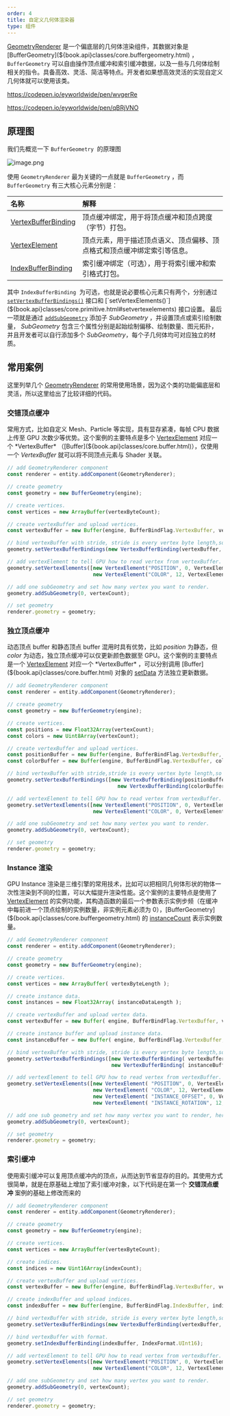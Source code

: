 ```yaml
---
order: 4
title: 自定义几何体渲染器
type: 组件
---
```


[GeometryRenderer](${book.api}classes/core.geometryrenderer.html) 是一个偏底层的几何体渲染组件，其数据对象是 [BufferGeometry](${book.api}classes/core.buffergeometry.html) ，`BufferGeometry` 可以自由操作顶点缓冲和索引缓冲数据，以及一些与几何体绘制相关的指令。具备高效、灵活、简洁等特点。开发者如果想高效灵活的实现自定义几何体就可以使用该类。

https://codepen.io/eyworldwide/pen/wvgerRe

https://codepen.io/eyworldwide/pen/qBRjVNO

## 原理图
我们先概览一下 `BufferGeometry`  的原理图

![image.png](https://gw.alipayobjects.com/mdn/rms_d27172/afts/img/A*pYFLSIbNKZYAAAAAAAAAAAAAARQnAQ)

使用 `GeometryRenderer` 最为关键的一点就是 `BufferGeometry` ，而 `BufferGeometry` 有三大核心元素分别是：

|名称|解释|
|:--|:--|
|[VertexBufferBinding](${book.api}classes/core.vertexbufferbinding.html)|顶点缓冲绑定，用于将顶点缓冲和顶点跨度（字节）打包。|
|[VertexElement](${book.api}classes/core.vertexelement.html)|顶点元素，用于描述顶点语义、顶点偏移、顶点格式和顶点缓冲绑定索引等信息。|
|[IndexBufferBinding](${book.api}classes/core.indexbufferbinding.html)|索引缓冲绑定（可选），用于将索引缓冲和索引格式打包。|
  
其中  `IndexBufferBinding`  为可选，也就是说必要核心元素只有两个，分别通过 [`setVertexBufferBindings()`](${book.api}classes/core.primitive.html#setvertexbufferbindings) 接口和 [`setVertexElements()`](${book.api}classes/core.primitive.html#setvertexelements) 接口设置。 最后一项就是通过 [`addSubGeometry`](${book.api}classes/core.buffergeometry.html#addsubgeometry) 添加子 *SubGeometry* ，并设置顶点或索引绘制数量， *SubGeometry* 包含三个属性分别是起始绘制偏移、绘制数量、图元拓扑，并且开发者可以自行添加多个 *SubGeometry*，每个子几何体均可对应独立的材质。


## 常用案例
这里列举几个 [GeometryRenderer](${book.api}classes/core.geometryrenderer.html) 的常用使用场景，因为这个类的功能偏底层和灵活，所以这里给出了比较详细的代码。

### 交错顶点缓冲
常用方式，比如自定义 Mesh、Particle 等实现，具有显存紧凑，每帧 CPU 数据上传至 GPU 次数少等优势。这个案例的主要特点是多个 [VertexElement](${book.api}classes/core.vertexelement.html) 对应一个 *VertexBuffer* （[Buffer](${book.api}classes/core.buffer.html)），仅使用一个 *VertexBuffer* 就可以将不同顶点元素与 Shader 关联。

```typescript
// add GeometryRenderer component
const renderer = entity.addComponent(GeometryRenderer);

// create geometry
const geometry = new BufferGeometry(engine);

// create vertices.
const vertices = new ArrayBuffer(vertexByteCount);

// create vertexBuffer and upload vertices.
const vertexBuffer = new Buffer(engine, BufferBindFlag.VertexBuffer, vertices);

// bind vertexBuffer with stride, stride is every vertex byte length,so the value is 16.
geometry.setVertexBufferBindings(new VertexBufferBinding(vertexBuffer, 16));

// add vertexElement to tell GPU how to read vertex from vertexBuffer.
geometry.setVertexElements([new VertexElement("POSITION", 0, VertexElementFormat.Vector3, 0),
                            new VertexElement("COLOR", 12, VertexElementFormat.NormalizedUByte4, 0)]);

// add one subGeometry and set how many vertex you want to render.
geometry.addSubGeometry(0, vertexCount);

// set geometry
renderer.geometry = geometry;
```
### 独立顶点缓冲
动态顶点 buffer 和静态顶点 buffer 混用时具有优势，比如 *position* 为静态，但 *color* 为动态，独立顶点缓冲可以仅更新颜色数据至 GPU。这个案例的主要特点是一个 [VertexElement](${book.api}classes/core.vertexelement.html) 对应一个 *VertexBuffer* ，可以分别调用 [Buffer](${book.api}classes/core.buffer.html) 对象的 [setData](${book.api}classes/core.buffer.html#setdata) 方法独立更新数据。

```typescript
// add GeometryRenderer component
const renderer = entity.addComponent(GeometryRenderer);

// create geometry
const geometry = new BufferGeometry(engine);

// create vertices.
const positions = new Float32Array(vertexCount);
const colors = new Uint8Array(vertexCount);

// create vertexBuffer and upload vertices.
const positionBuffer = new Buffer(engine, BufferBindFlag.VertexBuffer, positions);
const colorBuffer = new Buffer(engine, BufferBindFlag.VertexBuffer, colors);

// bind vertexBuffer with stride,stride is every vertex byte length,so the value is 12.
geometry.setVertexBufferBindings([new VertexBufferBinding(positionBuffer, 12),
                                 	new VertexBufferBinding(colorBuffer, 4)]);

// add vertexElement to tell GPU how to read vertex from vertexBuffer.
geometry.setVertexElements([new VertexElement("POSITION", 0, VertexElementFormat.Vector3, 0),
                            new VertexElement("COLOR", 0, VertexElementFormat.NormalizedUByte4, 1)]);

// add one subGeometry and set how many vertex you want to render.
geometry.addSubGeometry(0, vertexCount);

// set geometry
renderer.geometry = geometry;
```


### Instance 渲染
GPU Instance 渲染是三维引擎的常用技术，比如可以把相同几何体形状的物体一次性渲染到不同的位置，可以大幅提升渲染性能。这个案例的主要特点是使用了 [VertexElement](${book.api}classes/core.vertexelement.html) 的实例功能，其构造函数的最后一个参数表示实例步频（在缓冲中每前进一个顶点绘制的实例数量，非实例元素必须为 0），[BufferGeometry](${book.api}classes/core.buffergeometry.html) 的 [instanceCount](${book.api}classes/core.buffergeometry.html#instancecount) 表示实例数量。

```typescript
// add GeometryRenderer component
const renderer = entity.addComponent(GeometryRenderer);

// create geometry
const geometry = new BufferGeometry(engine);

// create vertices.
const vertices = new ArrayBuffer( vertexByteLength );

// create instance data.
const instances = new Float32Array( instanceDataLength );

// create vertexBuffer and upload vertex data.
const vertexBuffer = new Buffer( engine, BufferBindFlag.VertexBuffer, vertices );

// create instance buffer and upload instance data.
const instanceBuffer = new Buffer( engine, BufferBindFlag.VertexBuffer, instances );

// bind vertexBuffer with stride, stride is every vertex byte length,so the value is 16.
geometry.setVertexBufferBindings([new VertexBufferBinding( vertexBuffer, 16 ),
                                  new VertexBufferBinding( instanceBuffer, 12 )]);

// add vertexElement to tell GPU how to read vertex from vertexBuffer.
geometry.setVertexElements([new VertexElement( "POSITION", 0, VertexElementFormat.Vector3, 0 ),
                            new VertexElement( "COLOR", 12, VertexElementFormat.NormalizedUByte4, 0 ),
                            new VertexElement( "INSTANCE_OFFSET", 0, VertexElementFormat.Vector3, 1 , 1 ),
                            new VertexElement( "INSTANCE_ROTATION", 12, VertexElementFormat.Vector3, 1 , 1 )]]);

// add one sub geometry and set how many vertex you want to render, here is full vertexCount.
geometry.addSubGeometry(0, vertexCount);

// set geometry
renderer.geometry = geometry;
```


### 索引缓冲
使用索引缓冲可以复用顶点缓冲内的顶点，从而达到节省显存的目的。其使用方式很简单，就是在原基础上增加了索引缓冲对象，以下代码是在第一个 **交错顶点缓冲** 案例的基础上修改而来的

```typescript
// add GeometryRenderer component
const renderer = entity.addComponent(GeometryRenderer);

// create geometry
const geometry = new BufferGeometry(engine);

// create vertices.
const vertices = new ArrayBuffer(vertexByteCount);

// create indices.
const indices = new Uint16Array(indexCount);

// create vertexBuffer and upload vertices.
const vertexBuffer = new Buffer(engine, BufferBindFlag.VertexBuffer, vertices);

// create indexBuffer and upload indices.
const indexBuffer = new Buffer(engine, BufferBindFlag.IndexBuffer, indices);

// bind vertexBuffer with stride, stride is every vertex byte length,so the value is 16.
geometry.setVertexBufferBindings(new VertexBufferBinding(vertexBuffer, 16));

// bind vertexBuffer with format.
geometry.setIndexBufferBinding(indexBuffer, IndexFormat.UInt16);

// add vertexElement to tell GPU how to read vertex from vertexBuffer.
geometry.setVertexElements([new VertexElement("POSITION", 0, VertexElementFormat.Vector3, 0),
                            new VertexElement("COLOR", 12, VertexElementFormat.NormalizedUByte4, 0)]);

// add one subGeometry and set how many vertex you want to render.
geometry.addSubGeometry(0, vertexCount);

// set geometry
renderer.geometry = geometry;
```